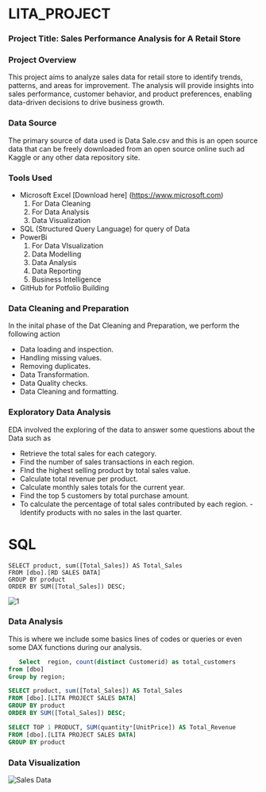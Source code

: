 # LITA_PROJECT

### Project Title: Sales Performance Analysis for A Retail Store

### Project Overview 

This project aims to analyze sales data for retail store to identify trends, patterns, and areas for improvement. The analysis will provide insights into sales performance, customer behavior, and product preferences, enabling data-driven decisions to drive business growth.

### Data Source

The primary source of data used is Data Sale.csv and this is an open source data that can be freely downloaded from an open source online such ad Kaggle or any other data repository site.

### Tools Used

- Microsoft Excel [Download here] (https://www.microsoft.com)
  1. For Data Cleaning
  2. For Data Analysis
  3. Data Visualization
- SQL (Structured Query Language) for query of Data
- PowerBi
  1. For Data VIsualization
  2. Data Modelling
  3. Data Analysis
  4. Data Reporting
  5. Business Intelligence
- GitHub for Potfolio Building

### Data Cleaning and Preparation

  In the inital phase of the Dat Cleaning and Preparation, we perform the following action
  - Data loading and inspection.
  - Handling missing values.
  - Removing duplicates.
  - Data Transformation.
  - Data Quality checks.
  - Data Cleaning and formatting.

### Exploratory Data Analysis

  EDA involved the exploring of the data to answer some questions about the Data such as
  - Retrieve the total sales for each category.
  - Find the number of sales transactions in each region.
  - FInd the highest selling product by total sales value.
  - Calculate total revenue per product.
  - Calculate monthly sales totals for the current year.
  - Find the top 5 customers by total purchase amount.
  - To calculate the percentage of total sales contributed by each region.
  -Identify products with no sales in the last quarter.



# SQL

```
SELECT product, sum([Total_Sales]) AS Total_Sales
FROM [dbo].[RD SALES DATA]
GROUP BY product
ORDER BY SUM([Total_Sales]) DESC;
```


![1](https://github.com/user-attachments/assets/e7b8fca9-f7b3-405f-b0d1-433ad5c3a8b1)



   

   




### Data Analysis
  This is where we include some basics lines of codes or queries or even some DAX functions during our analysis.

  ```SQL
     Select  region, count(distinct Customerid) as total_customers 
from [dbo]
Group by region;

SELECT product, sum([Total_Sales]) AS Total_Sales
FROM [dbo].[LITA PROJECT SALES DATA]
GROUP BY product
ORDER BY SUM([Total_Sales]) DESC;

SELECT TOP 1 PRODUCT, SUM(quantity*[UnitPrice]) AS Total_Revenue
FROM [dbo].[LITA PROJECT SALES DATA]
GROUP BY product
```


### Data Visualization





![Sales Data](https://github.com/user-attachments/assets/f2a0c763-f0e5-433e-950f-a36179e38147)



